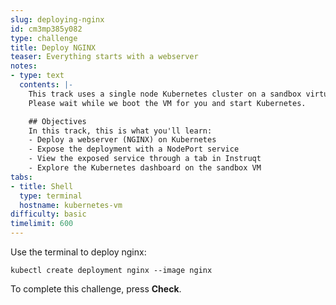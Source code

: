 ```yaml
---
slug: deploying-nginx
id: cm3mp385y082
type: challenge
title: Deploy NGINX
teaser: Everything starts with a webserver
notes:
- type: text
  contents: |-
    This track uses a single node Kubernetes cluster on a sandbox virtual machine.
    Please wait while we boot the VM for you and start Kubernetes.

    ## Objectives
    In this track, this is what you'll learn:
    - Deploy a webserver (NGINX) on Kubernetes
    - Expose the deployment with a NodePort service
    - View the exposed service through a tab in Instruqt
    - Explore the Kubernetes dashboard on the sandbox VM
tabs:
- title: Shell
  type: terminal
  hostname: kubernetes-vm
difficulty: basic
timelimit: 600
---
```

Use the terminal to deploy nginx:

```
kubectl create deployment nginx --image nginx
```

To complete this challenge, press **Check**.